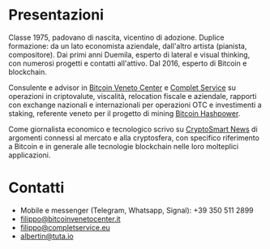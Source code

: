 # Presentazioni

Classe 1975, padovano di nascita, vicentino di adozione. Duplice formazione: da un lato economista aziendale, dall'altro artista (pianista, compositore). Dai primi anni Duemila, esperto di lateral e visual thinking, con numerosi progetti e contatti all'attivo. Dal 2016, esperto di Bitcoin e blockchain.

Consulente e advisor in [Bitcoin Veneto Center](http://www.bitcoinvenetocenter.it) e [Complet Service](http://www.completservice.eu) su operazioni in criptovalute, viscalità, relocation fiscale e aziendale, rapporti con exchange nazionali e internazionali per operazioni OTC e investimenti a staking, referente veneto per il progetto di mining [Bitcoin Hashpower](https://bitcoinhash.io).

Come giornalista economico e tecnologico scrivo su [CryptoSmart News](https://cryptosmart.it/crypto-blog) di argomenti connessi al mercato e alla cryptosfera, con specifico riferimento a Bitcoin e in generale alle tecnologie blockchain nelle loro molteplici applicazioni.

# Contatti

* Mobile e messenger (Telegram, Whatsapp, Signal): +39 350 511 2899
* filippo@bitcoinvenetocenter.it
* filippo@completservice.eu
* albertin@tuta.io
